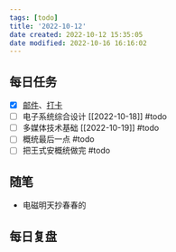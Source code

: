 ```yaml
---
tags: [todo]
title: '2022-10-12'
date created: 2022-10-12 15:35:05
date modified: 2022-10-16 16:16:02
---
```


## 每日任务

- [x] [邮件](https://email.ustc.edu.cn/coremail/)、[打卡](https://weixine.ustc.edu.cn/2020/login)
- [ ] 电子系统综合设计 [[2022-10-18]] #todo
- [ ] 多媒体技术基础 [[2022-10-19]] #todo
- [ ] 概统最后一点 #todo
- [ ] 把王式安概统做完 #todo

## 随笔

- 电磁明天抄春春的

## 每日复盘
